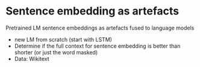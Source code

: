 # Sentence embedding as artefacts
Pretrained LM sentence embeddings as artefacts fused to language models

- new LM from scratch (start with LSTM)
- Determine if the full context for sentence embedding is better than shorter (or just the word masked)
- Data: Wikitext
